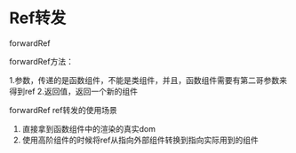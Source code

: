 <!--
 * @Author: your name
 * @Date: 2020-01-02 16:43:21
 * @LastEditTime : 2020-01-02 17:26:29
 * @LastEditors  : Please set LastEditors
 * @Description: In User Settings Edit
 * @FilePath: \learn\react\react_md\转发ref.md
 -->
#   Ref转发

forwardRef

forwardRef方法：

1.参数，传递的是函数组件，不能是类组件，并且，函数组件需要有第二哥参数来得到ref
2.返回值，返回一个新的组件

forwardRef ref转发的使用场景  
1. 直接拿到函数组件中的渲染的真实dom
2. 使用高阶组件的时候将ref从指向外部组件转换到指向实际用到的组件

